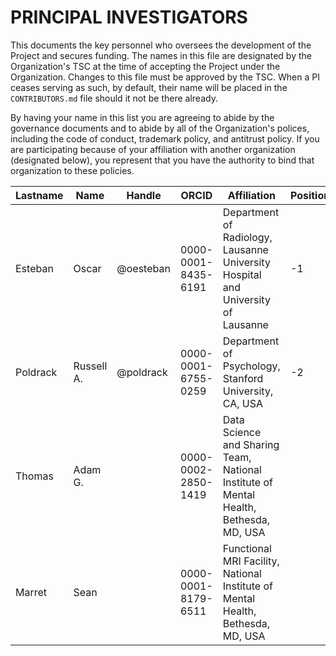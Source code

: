 # PRINCIPAL INVESTIGATORS

This documents the key personnel who oversees the development of the Project and secures funding.
The names in this file are designated by the Organization's TSC at the time of accepting the Project under the Organization.
Changes to this file must be approved by the TSC.
When a PI ceases serving as such, by default, their name will be placed in the `CONTRIBUTORS.md` file should it not be there already.

By having your name in this list you are agreeing to abide by the governance documents and to abide by all of the Organization's polices, including the code of conduct, trademark policy, and antitrust policy.
If you are participating because of your affiliation with another organization (designated below), you represent that you have the authority to bind that organization to these policies.

| **Lastname** | **Name** | **Handle** | **ORCID** | **Affiliation** | **Position** |
| --- | --- | --- | --- | --- | --- |
| Esteban | Oscar | @oesteban | 0000-0001-8435-6191 | Department of Radiology, Lausanne University Hospital and University of Lausanne | -1 |
| Poldrack | Russell A. | @poldrack | 0000-0001-6755-0259 | Department of Psychology, Stanford University, CA, USA | -2 |
| Thomas | Adam G. | | 0000-0002-2850-1419 | Data Science and Sharing Team, National Institute of Mental Health, Bethesda, MD, USA | |
| Marret | Sean | | 0000-0001-8179-6511 | Functional MRI Facility, National Institute of Mental Health, Bethesda, MD, USA | |

